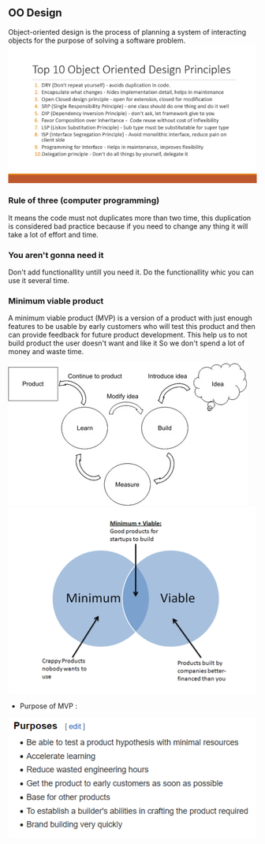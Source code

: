 ## OO Design  
Object-oriented design is the process of planning a system of interacting objects for the purpose of solving a software problem.  
![OODesign](./OO_Design/OOP_Design.png)  
  
### Rule of three (computer programming)  
It means the code must not duplicates more than two time, this duplication is considered bad practice because if you need to change any thing it will take a lot of effort and time.  


### You aren't gonna need it
Don't add functionallity untill you need it. Do the functionallity whic you can use it several time.  
  

### Minimum viable product  
A minimum viable product (MVP) is a version of a product with just enough features to be usable by early customers who will test this product and then can provide feedback for future product development.  This help us to not build product the user doesn't want and like it So we don't spend a lot of money and waste time. 
   
![MVP](./OO_Design/MVP1.jpg)  
![MVP1](./OO_Design/MVP.png) 

* Purpose of MVP :  
<!-- https://en.wikipedia.org/wiki/Minimum_viable_product  -->
![purpose](./OO_Design/purpose.PNG)  



